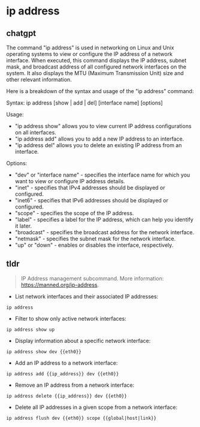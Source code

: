 # ip address 
## chatgpt 
The command "ip address" is used in networking on Linux and Unix operating systems to view or configure the IP address of a network interface. When executed, this command displays the IP address, subnet mask, and broadcast address of all configured network interfaces on the system. It also displays the MTU (Maximum Transmission Unit) size and other relevant information.

Here is a breakdown of the syntax and usage of the "ip address" command:

Syntax:
ip address [show | add | del] [interface name] [options]

Usage:
- "ip address show" allows you to view current IP address configurations on all interfaces.
- "ip address add" allows you to add a new IP address to an interface.
- "ip address del" allows you to delete an existing IP address from an interface.

Options:
- "dev" or "interface name" - specifies the interface name for which you want to view or configure IP address details.
- "inet" - specifies that IPv4 addresses should be displayed or configured.
- "inet6" - specifies that IPv6 addresses should be displayed or configured.
- "scope" - specifies the scope of the IP address.
- "label" - specifies a label for the IP address, which can help you identify it later.
- "broadcast" - specifies the broadcast address for the network interface.
- "netmask" - specifies the subnet mask for the network interface.
- "up" or "down" - enables or disables the interface, respectively. 

## tldr 
 
> IP Address management subcommand.
> More information: <https://manned.org/ip-address>.

- List network interfaces and their associated IP addresses:

`ip address`

- Filter to show only active network interfaces:

`ip address show up`

- Display information about a specific network interface:

`ip address show dev {{eth0}}`

- Add an IP address to a network interface:

`ip address add {{ip_address}} dev {{eth0}}`

- Remove an IP address from a network interface:

`ip address delete {{ip_address}} dev {{eth0}}`

- Delete all IP addresses in a given scope from a network interface:

`ip address flush dev {{eth0}} scope {{global|host|link}}`
